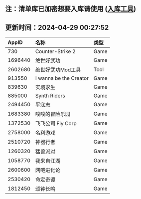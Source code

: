 ## 注：清单库已加密想要入库请使用 ([入库工具](https://github.com/BlankTMing/ManifestAutoUpdate/releases))

## 更新时间：2024-04-29 00:27:52
| AppID | 名称 | 类型  |
| :-------------------- | :----------------------------- | :----------- |
| 730 | Counter-Strike 2| Game |
| 1696440 | 绝世好武功| Game |
| 2602680 | 绝世好武功Mod工具| Tool |
| 913550 | I wanna be the Creator| Game |
| 839630 | 实境求生| Game |
| 885000 | Synth Riders| Game |
| 2494450 | 平寇志| Game |
| 1683380 | 噗噗的冒险乐园| Game |
| 1372530 | 飞飞公司 Fly Corp| Game |
| 2758000 | 名利游戏| Game |
| 2510720 | 神器行者| Game |
| 1260320 | 猛兽派对| Game |
| 1058770 | 我来自江湖| Game |
| 2600600 | 网吧进化论| Game |
| 2530420 | 命定奇谭| Game |
| 1812450 | 颂钟长鸣| Game |
